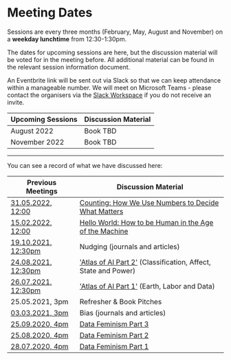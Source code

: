 # Meeting Dates

Sessions are every three months (February, May, August and November) on a **weekday lunchtime** from 12:30-1:30pm.

The dates for upcoming sessions are here, but the discussion material will be voted for in the meeting before. All additional material can be found in the relevant session information document.

An Eventbrite link will be sent out via Slack so that we can keep attendance within a manageable number. We will meet on Microsoft Teams - please contact the organisers via the [Slack Workspace](https://govdatascience.slack.com) if you do not receive an invite.

| Upcoming Sessions                                        | Discussion Material                   |
|----------------------------------------------------------|---------------------------------------|
| August 2022 | Book TBD |
| November 2022 | Book TBD |

--------------

You can see a record of what we have discussed here:

| Previous Meetings | Discussion Material |
|-------------------|---------------------|
| [31.05.2022, 12:00](./Sessions/2022/05-22-session.md) | [Counting: How We Use Numbers to Decide What Matters](https://www.goodreads.com/book/show/50489326-counting) |
| [15.02.2022, 12:00](./Sessions/2022/02-22-session.md) | [Hello World: How to be Human in the Age of the Machine](https://hannahfry.co.uk/book/hello-world/) |
| [19.10.2021, 12:30pm](./Sessions/2021/10-21-session.md)  | Nudging (journals and articles) |
| [24.08.2021, 12:30pm](./Sessions/2021/08-21-session.md)   | ['Atlas of AI Part 2'](https://yalebooks.co.uk/display.asp?k=9780300209570) (Classification, Affect, State and Power) |
| [26.07.2021, 12:30pm](./Sessions/2021/07-21-session.md)   | ['Atlas of AI Part 1'](https://yalebooks.co.uk/display.asp?k=9780300209570) (Earth, Labor and Data) |
| 25.05.2021, 3pm   | Refresher & Book Pitches|
| [03.03.2021, 3pm](Sessions/2021/03-21-session.md)   | Bias (journals and articles) |
| [25.09.2020, 4pm](Sessions/2020/Data_Feminism/Session_3/3_Data-Feminism-Part-2.md)   | [Data Feminism Part 3](https://mitpress.mit.edu/books/data-feminism) |
| [25.08.2020, 4pm](Sessions/2020/Data_Feminism/Session_2/2_Reflecting-on-Practice.md)   | [Data Feminism Part 2](https://mitpress.mit.edu/books/data-feminism) |
| [28.07.2020, 4pm](Sessions/2020/Data_Feminism/Session_1/1_Data-Feminism-Part-1.md)   | [Data Feminism Part 1](https://mitpress.mit.edu/books/data-feminism) |
